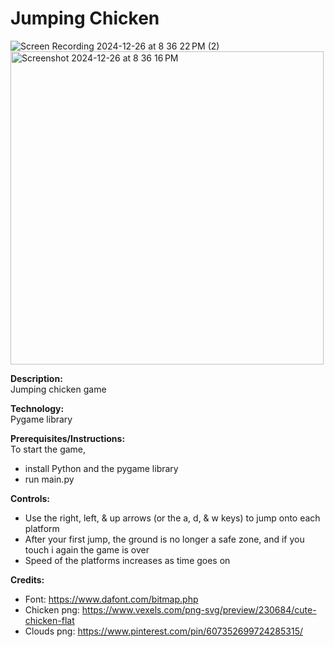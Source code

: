 # Jumping Chicken

![Screen Recording 2024-12-26 at 8 36 22 PM (2)](https://github.com/user-attachments/assets/e1ca558b-51d4-4f5f-a674-618116e949c2)
<img width="501" alt="Screenshot 2024-12-26 at 8 36 16 PM" src="https://github.com/user-attachments/assets/90892f04-940b-4acf-8b8f-c510e6338e69" />



**Description:**  
Jumping chicken game

**Technology:**  
Pygame library  

**Prerequisites/Instructions:**  
To start the game,
* install Python and the pygame library
* run main.py  

**Controls:**  
* Use the right, left, & up arrows (or the a, d, & w keys) to jump onto each platform
* After your first jump, the ground is no longer a safe zone, and if you touch i again the game is over
* Speed of the platforms increases as time goes on

**Credits:**  
* Font: https://www.dafont.com/bitmap.php  
* Chicken png: https://www.vexels.com/png-svg/preview/230684/cute-chicken-flat
* Clouds png: https://www.pinterest.com/pin/607352699724285315/
